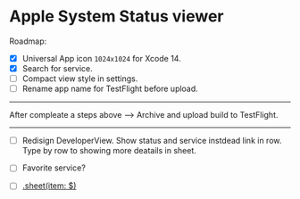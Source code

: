 # Apple System Status viewer

Roadmap:

- [x] Universal App icon `1024x1024` for Xcode 14.
- [x] Search for service.
- [ ] Compact view style in settings.
- [ ] Rename app name for TestFlight before upload.
---
After compleate a steps above —> Archive and upload build to TestFlight.

---

- [ ] Redisign DeveloperView. Show status and service instdead link in row. Type by row to showing more deatails in sheet.
- [ ] Favorite service?
- [ ] [.sheet(item: $)](https://developer.apple.com/documentation/swiftui/form/sheet(item:ondismiss:content:))

